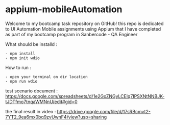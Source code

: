 # appium-mobileAutomation
Welcome to my bootcamp task repository on GitHub! this repo is dedicated to UI Automation Mobile assignments using Appium that I have completed as part of my bootcamp program in Sanbercode - QA Engineer

What should be installd : 
```
- npm install
- npm init wdio
```

How to run :
```
- open your terminal on dir location
- npm run wdio
```

test scenario document : https://docs.google.com/spreadsheets/d/1e2GxZNGyLCElq7IPSXNtNNBJK-tJDTfmo7tnqaWMNnU/edit#gid=0

the final result in video : https://drive.google.com/file/d/17sRBcmvt2-7YT2_9ea6mx0bq9zvUwnF4/view?usp=sharing


